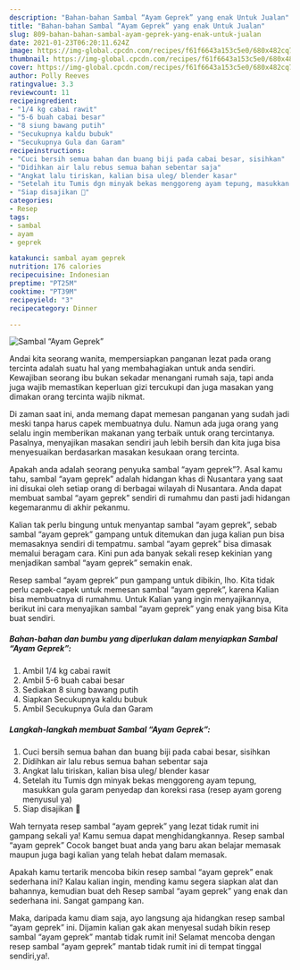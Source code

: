 ```yaml
---
description: "Bahan-bahan Sambal “Ayam Geprek” yang enak Untuk Jualan"
title: "Bahan-bahan Sambal “Ayam Geprek” yang enak Untuk Jualan"
slug: 809-bahan-bahan-sambal-ayam-geprek-yang-enak-untuk-jualan
date: 2021-01-23T06:20:11.624Z
image: https://img-global.cpcdn.com/recipes/f61f6643a153c5e0/680x482cq70/sambal-ayam-geprek-foto-resep-utama.jpg
thumbnail: https://img-global.cpcdn.com/recipes/f61f6643a153c5e0/680x482cq70/sambal-ayam-geprek-foto-resep-utama.jpg
cover: https://img-global.cpcdn.com/recipes/f61f6643a153c5e0/680x482cq70/sambal-ayam-geprek-foto-resep-utama.jpg
author: Polly Reeves
ratingvalue: 3.3
reviewcount: 11
recipeingredient:
- "1/4 kg cabai rawit"
- "5-6 buah cabai besar"
- "8 siung bawang putih"
- "Secukupnya kaldu bubuk"
- "Secukupnya Gula dan Garam"
recipeinstructions:
- "Cuci bersih semua bahan dan buang biji pada cabai besar, sisihkan"
- "Didihkan air lalu rebus semua bahan sebentar saja"
- "Angkat lalu tiriskan, kalian bisa uleg/ blender kasar"
- "Setelah itu Tumis dgn minyak bekas menggoreng ayam tepung, masukkan gula garam penyedap dan koreksi rasa (resep ayam goreng menyusul ya)"
- "Siap disajikan 🥰"
categories:
- Resep
tags:
- sambal
- ayam
- geprek

katakunci: sambal ayam geprek 
nutrition: 176 calories
recipecuisine: Indonesian
preptime: "PT25M"
cooktime: "PT39M"
recipeyield: "3"
recipecategory: Dinner

---
```



![Sambal “Ayam Geprek”](https://img-global.cpcdn.com/recipes/f61f6643a153c5e0/680x482cq70/sambal-ayam-geprek-foto-resep-utama.jpg)

Andai kita seorang wanita, mempersiapkan panganan lezat pada orang tercinta adalah suatu hal yang membahagiakan untuk anda sendiri. Kewajiban seorang ibu bukan sekadar menangani rumah saja, tapi anda juga wajib memastikan keperluan gizi tercukupi dan juga masakan yang dimakan orang tercinta wajib nikmat.

Di zaman  saat ini, anda memang dapat memesan panganan yang sudah jadi meski tanpa harus capek membuatnya dulu. Namun ada juga orang yang selalu ingin memberikan makanan yang terbaik untuk orang tercintanya. Pasalnya, menyajikan masakan sendiri jauh lebih bersih dan kita juga bisa menyesuaikan berdasarkan masakan kesukaan orang tercinta. 



Apakah anda adalah seorang penyuka sambal “ayam geprek”?. Asal kamu tahu, sambal “ayam geprek” adalah hidangan khas di Nusantara yang saat ini disukai oleh setiap orang di berbagai wilayah di Nusantara. Anda dapat membuat sambal “ayam geprek” sendiri di rumahmu dan pasti jadi hidangan kegemaranmu di akhir pekanmu.

Kalian tak perlu bingung untuk menyantap sambal “ayam geprek”, sebab sambal “ayam geprek” gampang untuk ditemukan dan juga kalian pun bisa memasaknya sendiri di tempatmu. sambal “ayam geprek” bisa dimasak memalui beragam cara. Kini pun ada banyak sekali resep kekinian yang menjadikan sambal “ayam geprek” semakin enak.

Resep sambal “ayam geprek” pun gampang untuk dibikin, lho. Kita tidak perlu capek-capek untuk memesan sambal “ayam geprek”, karena Kalian bisa membuatnya di rumahmu. Untuk Kalian yang ingin menyajikannya, berikut ini cara menyajikan sambal “ayam geprek” yang enak yang bisa Kita buat sendiri.

<!--inarticleads1-->

##### Bahan-bahan dan bumbu yang diperlukan dalam menyiapkan Sambal “Ayam Geprek”:

1. Ambil 1/4 kg cabai rawit
1. Ambil 5-6 buah cabai besar
1. Sediakan 8 siung bawang putih
1. Siapkan Secukupnya kaldu bubuk
1. Ambil Secukupnya Gula dan Garam




<!--inarticleads2-->

##### Langkah-langkah membuat Sambal “Ayam Geprek”:

1. Cuci bersih semua bahan dan buang biji pada cabai besar, sisihkan
1. Didihkan air lalu rebus semua bahan sebentar saja
1. Angkat lalu tiriskan, kalian bisa uleg/ blender kasar
1. Setelah itu Tumis dgn minyak bekas menggoreng ayam tepung, masukkan gula garam penyedap dan koreksi rasa (resep ayam goreng menyusul ya)
1. Siap disajikan 🥰




Wah ternyata resep sambal “ayam geprek” yang lezat tidak rumit ini gampang sekali ya! Kamu semua dapat menghidangkannya. Resep sambal “ayam geprek” Cocok banget buat anda yang baru akan belajar memasak maupun juga bagi kalian yang telah hebat dalam memasak.

Apakah kamu tertarik mencoba bikin resep sambal “ayam geprek” enak sederhana ini? Kalau kalian ingin, mending kamu segera siapkan alat dan bahannya, kemudian buat deh Resep sambal “ayam geprek” yang enak dan sederhana ini. Sangat gampang kan. 

Maka, daripada kamu diam saja, ayo langsung aja hidangkan resep sambal “ayam geprek” ini. Dijamin kalian gak akan menyesal sudah bikin resep sambal “ayam geprek” mantab tidak rumit ini! Selamat mencoba dengan resep sambal “ayam geprek” mantab tidak rumit ini di tempat tinggal sendiri,ya!.

